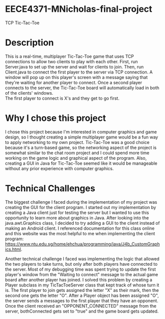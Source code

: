 # EECE4371-MNicholas-final-project
TCP Tic-Tac-Toe

# Description
This is a real-time, multiplayer Tic-Tac-Toe game that uses TCP connections to allow two clients to play with each other. First, run Server.java to set up the server and wait for clients to join. Then, run Client.java to connect the first player to the server via TCP connection. A window will pop up on this player's screen with a message saying that they're waiting for another player to connect. Once a second player connects to the server, the Tic-Tac-Toe board will automatically load in both of the clients' windows.   
The first player to connect is X's and they get to go first.

# Why I chose this project  
I chose this project because I'm interested in computer graphics and game design, so I thought creating a simple multiplayer game would be a fun way to apply networking to my own project. Tic-Tac-Toe was a good choice because it's a turn-based game, so the networking aspect of the project is somewhat similar to the chat room project and I could spend more time working on the game logic and graphical aspect of the program. Also, creating a GUI in Java for Tic-Tac-Toe seemed like it would be manageable without any prior experience with computer graphics.  

# Technical Challenges  
The biggest challenge I faced during the implementation of my project was creating the GUI for the client program. I started out my implementation by creating a Java client just for testing the server but I wanted to use this opportunity to learn more about graphics in Java. After looking into the java.awt.Graphics class, I decided to try adding a GUI to the client instead of making an Android client. I referenced documentation for this class online and this website was the most helpful to me when implementing the client program: https://www.ntu.edu.sg/home/ehchua/programming/java/J4b_CustomGraphics.html.  

Another technical challenge I faced was implementing the logic that allowed the two players to take turns, but only after both players have connected to the server. Most of my debugging time was spent trying to update the first player's window from the "Waiting to connect" message to the actual game board after another player has joined. I solved this problem by creating a Player subclass in my TicTacToeServer class that kept track of whose turn it is. The first player to join gets assigned the letter "X" as their mark, then the second one gets the letter "O". After a Player object has been assigned "O", the server sends a messages to the first player that they have an opponent. Once the client received an "OPPONENT_CONNECTED" message from the server, bothConnected gets set to "true" and the game board gets updated.
